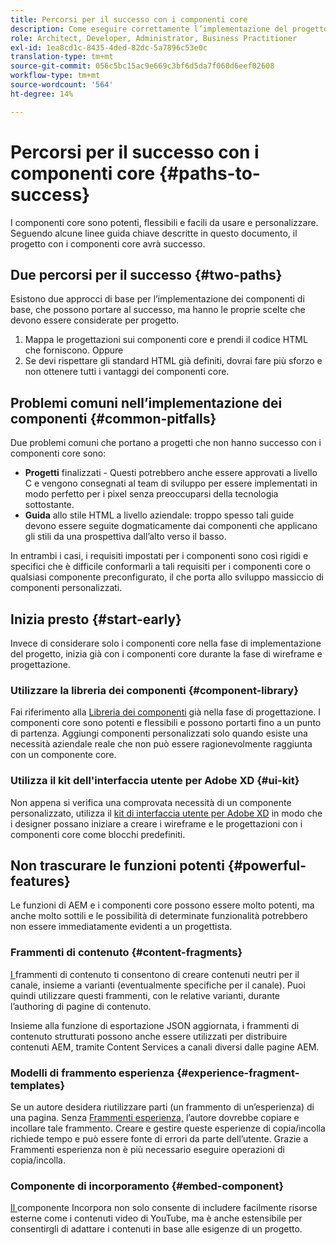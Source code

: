 ```yaml
---
title: Percorsi per il successo con i componenti core
description: Come eseguire correttamente l’implementazione del progetto con i componenti core
role: Architect, Developer, Administrator, Business Practitioner
exl-id: 1ea8cd1c-8435-4ded-82dc-5a7896c53e0c
translation-type: tm+mt
source-git-commit: 056c5bc15ac9e669c3bf6d5da7f060d6eef02608
workflow-type: tm+mt
source-wordcount: '564'
ht-degree: 14%

---
```


# Percorsi per il successo con i componenti core {#paths-to-success}

I componenti core sono potenti, flessibili e facili da usare e personalizzare. Seguendo alcune linee guida chiave descritte in questo documento, il progetto con i componenti core avrà successo.

## Due percorsi per il successo {#two-paths}

Esistono due approcci di base per l’implementazione dei componenti di base, che possono portare al successo, ma hanno le proprie scelte che devono essere considerate per progetto.

1. Mappa le progettazioni sui componenti core e prendi il codice HTML che forniscono. Oppure
1. Se devi rispettare gli standard HTML già definiti, dovrai fare più sforzo e non ottenere tutti i vantaggi dei componenti core.

## Problemi comuni nell’implementazione dei componenti {#common-pitfalls}

Due problemi comuni che portano a progetti che non hanno successo con i componenti core sono:

* **Progetti**  finalizzati - Questi potrebbero anche essere approvati a livello C e vengono consegnati al team di sviluppo per essere implementati in modo perfetto per i pixel senza preoccuparsi della tecnologia sottostante.
* **Guida**  allo stile HTML a livello aziendale: troppo spesso tali guide devono essere seguite dogmaticamente dai componenti che applicano gli stili da una prospettiva dall’alto verso il basso.

In entrambi i casi, i requisiti impostati per i componenti sono così rigidi e specifici che è difficile conformarli a tali requisiti per i componenti core o qualsiasi componente preconfigurato, il che porta allo sviluppo massiccio di componenti personalizzati.

## Inizia presto {#start-early}

Invece di considerare solo i componenti core nella fase di implementazione del progetto, inizia già con i componenti core durante la fase di wireframe e progettazione.

### Utilizzare la libreria dei componenti {#component-library}

Fai riferimento alla [Libreria dei componenti](https://adobe.com/go/aem_cmp_library) già nella fase di progettazione. I componenti core sono potenti e flessibili e possono portarti fino a un punto di partenza. Aggiungi componenti personalizzati solo quando esiste una necessità aziendale reale che non può essere ragionevolmente raggiunta con un componente core.

### Utilizza il kit dell&#39;interfaccia utente per Adobe XD {#ui-kit}

Non appena si verifica una comprovata necessità di un componente personalizzato, utilizza il [kit di interfaccia utente per Adobe XD](https://experienceleague.adobe.com/docs/experience-manager-learn/assets/AEM-CoreComponents-UI-Kit.xd) in modo che i designer possano iniziare a creare i wireframe e le progettazioni con i componenti core come blocchi predefiniti.

## Non trascurare le funzioni potenti {#powerful-features}

Le funzioni di AEM e i componenti core possono essere molto potenti, ma anche molto sottili e le possibilità di determinate funzionalità potrebbero non essere immediatamente evidenti a un progettista.

### Frammenti di contenuto {#content-fragments}

[I ](https://docs.adobe.com/content/help/en/experience-manager-cloud-service/sites/authoring/fundamentals/content-fragments.html) frammenti di contenuto ti consentono di creare contenuti neutri per il canale, insieme a varianti (eventualmente specifiche per il canale). Puoi quindi utilizzare questi frammenti, con le relative varianti, durante l’authoring di pagine di contenuto.

Insieme alla funzione di esportazione JSON aggiornata, i frammenti di contenuto strutturati possono anche essere utilizzati per distribuire contenuti AEM, tramite Content Services a canali diversi dalle pagine AEM.

### Modelli di frammento esperienza {#experience-fragment-templates}

Se un autore desidera riutilizzare parti (un frammento di un’esperienza) di una pagina. Senza [Frammenti esperienza,](https://docs.adobe.com/content/help/en/experience-manager-cloud-service/sites/authoring/fundamentals/experience-fragments.html) l’autore dovrebbe copiare e incollare tale frammento. Creare e gestire queste esperienze di copia/incolla richiede tempo e può essere fonte di errori da parte dell’utente. Grazie a Frammenti esperienza non è più necessario eseguire operazioni di copia/incolla.

### Componente di incorporamento {#embed-component}

[Il ](/help/components/embed.md) componente Incorpora non solo consente di includere facilmente risorse esterne come i contenuti video di YouTube, ma è anche estensibile per consentirgli di adattare i contenuti in base alle esigenze di un progetto.
